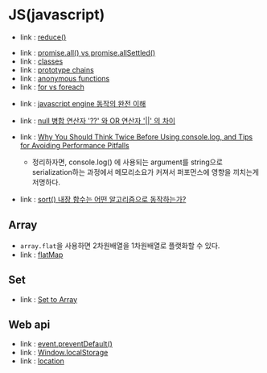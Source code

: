 # JS(javascript)

- link : [reduce()](https://miiingo.tistory.com/365)
<!-- 2023.10.18 -->
- link : [promise.all() vs promise.allSettled()](https://inpa.tistory.com/entry/JS-%F0%9F%93%9A-%EB%8D%94%EC%9D%B4%EC%83%81-Promiseall-%EC%93%B0%EC%A7%80%EB%A7%90%EA%B3%A0-PromiseallSettled-%EC%82%AC%EC%9A%A9%ED%95%98%EC%9E%90)
- link : [classes](https://developer.mozilla.org/en-US/docs/Web/JavaScript/Reference/Classes)
- link : [prototype chains](https://developer.mozilla.org/en-US/docs/Web/JavaScript/Inheritance_and_the_prototype_chain)
- link : [anonymous functions](https://www.javascripttutorial.net/javascript-anonymous-functions/)
- link : [for vs foreach](https://stackoverflow.com/questions/43031988/javascript-efficiency-for-vs-foreach)
<!-- 2023.10.09 -->
- link : [javascript engine 동작의 완전 이해](https://www.youtube.com/watch?v=8aGhZQkoFbQ)
<!-- 2023.10.07 -->
- link : [null 병합 연산자 '??' 와 OR 연산자 '||' 의 차이](https://bbaktaeho-95.tistory.com/48)

- link : [Why You Should Think Twice Before Using console.log, and Tips for Avoiding Performance Pitfalls](https://medium.com/@xiaweiliang94/why-you-should-think-twice-before-using-console-log-and-tips-for-avoiding-performance-pitfalls-1228efc27360)
    - 정리하자면, console.log() 에 사용되는 argument를 string으로 serialization하는 과정에서 메모리소요가 커져서 퍼포먼스에 영향을 끼치는게 저명하다.

<!-- 우선 기록해둠. 좀 더 좋은 레퍼런스 찾아야함 -->
- link : [sort() 내장 함수는 어떤 알고리즘으로 동작하는가?](https://choyeon-dev.tistory.com/entry/JavaScript%EC%9D%98-sort%EB%8A%94-%EC%96%B4%EB%96%A4-%EC%A0%95%EB%A0%AC-%EC%95%8C%EA%B3%A0%EB%A6%AC%EC%A6%98%EC%9D%84-%EC%82%AC%EC%9A%A9%ED%95%A0%EA%B9%8C)

## Array
- ```array.flat```을 사용하면 2차원배열을 1차원배열로 플랫화할 수 있다.
- link : [flatMap](https://developer.mozilla.org/en-US/docs/Web/JavaScript/Reference/Global_Objects/Array/flatMap)

## Set
- link : [Set to Array](https://hianna.tistory.com/421)

## Web api
- link : [event.preventDefault()](https://week-book.tistory.com/entry/%EC%9E%90%EB%B0%94%EC%8A%A4%ED%81%AC%EB%A6%BD%ED%8A%B8-preventDefault-%EC%A0%95%EB%A6%AC)
- link : [Window.localStorage](https://developer.mozilla.org/ko/docs/Web/API/Window/localStorage)
- link : [location](https://developer.mozilla.org/en-US/docs/Web/API/Location)